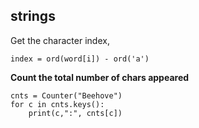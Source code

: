 

## strings
Get the character index,
```
index = ord(word[i]) - ord('a')
```

**Count the total number of chars appeared**
```
cnts = Counter("Beehove")
for c in cnts.keys():
    print(c,":", cnts[c])
```

